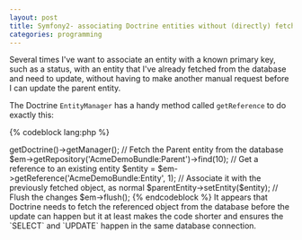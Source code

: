 ```yaml
---
layout: post
title: Symfony2- associating Doctrine entities without (directly) fetching from the database
categories: programming
---
```


Several times I've want to associate an entity with a known primary key, such as a status, with an entity that I've already fetched from the database and need to update, without having to make another manual request before I can update the parent entity.

<!-- more -->

The Doctrine `EntityManager` has a handy method called `getReference` to do exactly this:

{% codeblock lang:php %}
<?php
// Get the EntityManager
$em = $this->getDoctrine()->getManager();

// Fetch the Parent entity from the database
$em->getRepository('AcmeDemoBundle:Parent')->find(10);

// Get a reference to an existing entity
$entity = $em->getReference('AcmeDemoBundle:Entity', 1);

// Associate it with the previously fetched object, as normal
$parentEntity->setEntity($entity);

// Flush the changes
$em->flush();
{% endcodeblock %}

It appears that Doctrine needs to fetch the referenced object from the database before the update can happen but it at least makes the code shorter and ensures the `SELECT` and `UPDATE` happen in the same database connection.